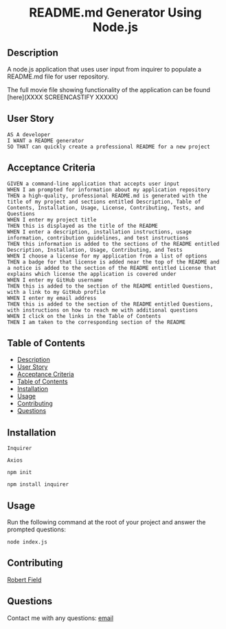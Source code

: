 <h1 align="center">README.md Generator Using Node.js </h1>
   

## Description
  
A node.js application that uses user input from inquirer to populate a README.md file for user repository.
  
The full movie file showing functionality of the application can be found [here](XXXX SCREENCASTIFY XXXXX)
  
## User Story
  
```
AS A developer
I WANT a README generator
SO THAT can quickly create a professional README for a new project 
```
  
## Acceptance Criteria
  
``` 
GIVEN a command-line application that accepts user input
WHEN I am prompted for information about my application repository
THEN a high-quality, professional README.md is generated with the title of my project and sections entitled Description, Table of Contents, Installation, Usage, License, Contributing, Tests, and Questions
WHEN I enter my project title
THEN this is displayed as the title of the README
WHEN I enter a description, installation instructions, usage information, contribution guidelines, and test instructions
THEN this information is added to the sections of the README entitled Description, Installation, Usage, Contributing, and Tests
WHEN I choose a license for my application from a list of options
THEN a badge for that license is added near the top of the README and a notice is added to the section of the README entitled License that explains which license the application is covered under
WHEN I enter my GitHub username
THEN this is added to the section of the README entitled Questions, with a link to my GitHub profile
WHEN I enter my email address
THEN this is added to the section of the README entitled Questions, with instructions on how to reach me with additional questions
WHEN I click on the links in the Table of Contents
THEN I am taken to the corresponding section of the README
```
  
## Table of Contents
- [Description](#description)
- [User Story](#user-story)
- [Acceptance Criteria](#acceptance-criteria)
- [Table of Contents](#table-of-contents)
- [Installation](#installation)
- [Usage](#usage)
- [Contributing](#contributing)
- [Questions](#questions)

## Installation

`Inquirer`

`Axios`
  
`npm init`
  
`npm install inquirer`
  
## Usage 
  
Run the following command at the root of your project and answer the prompted questions:
  
`node index.js`

## Contributing
[Robert Field](https://github.com/Rfields03)

## Questions
Contact me with any questions: [email](mailto:rfields03@gmail.com)<br />
